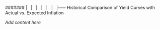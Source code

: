 ####### |   |   |   |   |   |   ├── Historical Comparison of Yield Curves with Actual vs. Expected Inflation

*Add content here*